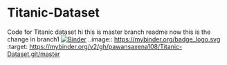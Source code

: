 # Titanic-Dataset
Code for Titanic dataset
hi this is master branch readme
now this is the change in branch1
[![Binder](https://mybinder.org/badge_logo.svg)](https://mybinder.org/v2/gh/pawansaxena108/Titanic-Dataset.git/master)
..image:: https://mybinder.org/badge_logo.svg :target: https://mybinder.org/v2/gh/pawansaxena108/Titanic-Dataset.git/master
